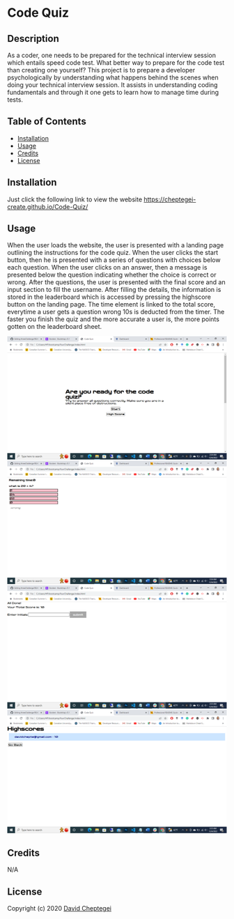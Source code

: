 # Code Quiz

## Description

As a coder, one needs to be prepared for the technical interview session which entails speed code test. What better way to prepare for the code test than creating one yourself? This project is to prepare a developer psychologically by understanding what happens behind the scenes when doing your technical interview session. It assists in understanding coding fundamentals and through it one gets to learn how to manage time during tests. 

## Table of Contents

- [Installation](#installation)
- [Usage](#usage)
- [Credits](#credits)
- [License](#license)

## Installation

Just click the following link to view the website https://cheptegei-create.github.io/Code-Quiz/

## Usage

When the user loads the website, the user is presented with a landing page outlining the instructions for the code quiz. When the user clicks the start button, then he is presented with a series of questions with choices below each question. When the user clicks on an answer, then a message is presented below the question indicating whether the choice is correct or wrong. After the questions, the user is presented with the final score and an input section to fill the username. After filling the details, the information is stored in the leaderboard which is accessed by pressing the highscore button on the landing page. The time element is linked to the total score, everytime a user gets a question wrong 10s is deducted from the timer. The faster you finish the quiz and the more accurate a user is, the more points gotten on the leaderboard sheet.

![alt text](./assets/images/landing%20page.png)
![alt text](./assets/images/questions.png)
![alt text](./assets/images/input%20section.png)
![alt text](./assets/images/leaderboard.png)

## Credits

N/A

## License

Copyright (c) 2020 [David Cheptegei](https://github.com/cheptegei-create)
